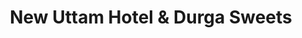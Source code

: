 ---
title: "New Uttam Hotel & Durga Sweets"
url: /islampur/new-uttam-hotel-und-durga-sweets/
shop: Süßwaren
---